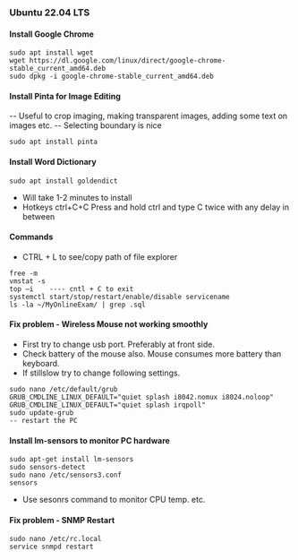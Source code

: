 ### Ubuntu 22.04 LTS

####  Install Google Chrome
```
sudo apt install wget
wget https://dl.google.com/linux/direct/google-chrome-stable_current_amd64.deb
sudo dpkg -i google-chrome-stable_current_amd64.deb 
```

#### Install Pinta for Image Editing
-- Useful to crop imaging, making transparent images, adding some text on images etc.
-- Selecting boundary is nice
```
sudo apt install pinta
```

#### Install Word Dictionary
```
sudo apt install goldendict
```
- Will take 1-2 minutes to install
- Hotkeys ctrl+C+C  Press and hold ctrl and type C twice with any delay in between

#### Commands
* CTRL + L to see/copy path of file explorer
```
free -m
vmstat -s
top –i    ---- cntl + C to exit
systemctl start/stop/restart/enable/disable servicename
ls -la ~/MyOnlineExam/ | grep .sql
```

#### Fix problem - Wireless Mouse not working smoothly
- First try to change usb port. Preferably at front side.
- Check battery of the mouse also. Mouse consumes more battery than keyboard.
- If stillslow try to change following settings.
```
sudo nano /etc/default/grub
GRUB_CMDLINE_LINUX_DEFAULT="quiet splash i8042.nomux i8024.noloop"
GRUB_CMDLINE_LINUX_DEFAULT="quiet splash irqpoll"
sudo update-grub
-- restart the PC
```

#### Install lm-sensors to monitor PC hardware
```
sudo apt-get install lm-sensors
sudo sensors-detect
sudo nano /etc/sensors3.conf
sensors
```
- Use sesonrs command to monitor CPU temp. etc.

#### Fix problem - SNMP Restart
```
sudo nano /etc/rc.local
service snmpd restart
```



